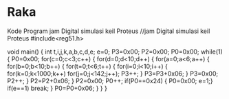 # Raka
Kode Program jam Digital simulasi keil Proteus
//jam Digital simulasi keil Proteus
#include<reg51.h>

void main()
{
	int t,i,j,k,a,b,c,d,e;
	e=0;
	P3=0x00;
	P2=0x00;
	P0=0x00;
	while(1)
	{ P0=0x00;
		for(c=0;c<3;c++)
		{
			for(d=0;d<10;d++)
			{
				for(a=0;a<6;a++)
				{
					for(b=0;b<10;b++)
					{
						for(t=0;t<6;t++)
						{
							for(i=0;i<10;i++)
							{
								for(k=0;k<1000;k++)
								for(j=0;j<142;j++);
								P3++;
							}
							P3=P3+0x06;
						}
						P3=0x00;
						P2++;
					}
					P2=P2+0x06;
				}
				P2=0x00;
				P0++;
				if(P0==0x24)
				{
					P0=0x00;
					e=1;}
				if(e==1)
					break;
			}
			P0=P0+0x06;
		}
	}
}						
